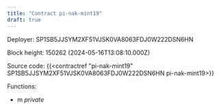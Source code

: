 ```yaml
---
title: "Contract pi-nak-mint19"
draft: true
---
```

Deployer: SP1SB5JJSYM2XF51VJSK0VA8063FDJ0W222DSN6HN


 



Block height: 150262 (2024-05-16T13:08:10.000Z)

Source code: {{<contractref "pi-nak-mint19" SP1SB5JJSYM2XF51VJSK0VA8063FDJ0W222DSN6HN pi-nak-mint19>}}

Functions:

* m _private_
